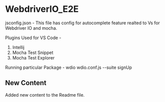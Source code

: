 # WebdriverIO_E2E

jsconfig.json - This file has config for autocomplete feature realted to Vs for Webdriver IO and mocha.

Plugins Used for VS Code -
1. Intellij
2. Mocha Test Snippet
3. Mocha Test Explorer

Running particular Package -
wdio wdio.conf.js --suite signUp

## New Content
Added new content to the Readme file.